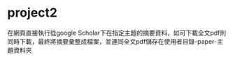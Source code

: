 # project2
在網頁直接執行從google Scholar下在指定主題的摘要資料，如可下載全文pdf則同時下載，最終將摘要彙整成檔案，並連同全文pdf儲存在使用者目錄-paper-主題資料夾
